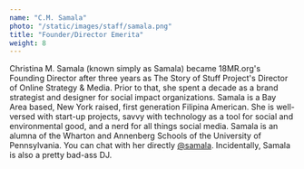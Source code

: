 ```yaml
---
name: "C.M. Samala"
photo: "/static/images/staff/samala.png"
title: "Founder/Director Emerita"
weight: 8
---
```

Christina M. Samala (known simply as Samala) became 18MR.org's Founding Director after three years as The Story of Stuff Project's Director of Online Strategy & Media. Prior to that, she spent a decade as a brand strategist and designer for social impact organizations. Samala is a Bay Area based, New York raised, first generation Filipina American. She is well-versed with start-up projects, savvy with technology as a tool for social and environmental good, and a nerd for all things social media. Samala is an alumna of the Wharton and Annenberg Schools of the University of Pennsylvania. You can chat with her directly [@samala](https://www.twitter.com/samala). Incidentally, Samala is also a pretty bad-ass DJ.
